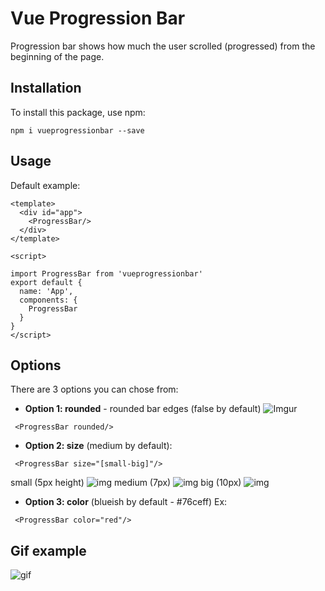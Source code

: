 # Vue Progression Bar

Progression bar shows how much the user scrolled (progressed) from the beginning of the page.

## Installation

To install this package, use npm:
```
npm i vueprogressionbar --save
```
## Usage

Default example:

```
<template>
  <div id="app">
    <ProgressBar/>
  </div>
</template>

<script>

import ProgressBar from 'vueprogressionbar'
export default {
  name: 'App',
  components: {
    ProgressBar
  }
}
</script>
```
## Options
There are 3 options you can chose from:
* **Option 1:  rounded** - rounded bar edges (false by default)  ![Imgur](https://imgur.com/QtBrtJ0.png)
```
 <ProgressBar rounded/>
```
* **Option 2: size** (medium by default):
```
 <ProgressBar size="[small-big]"/>
 ```
small (5px height) ![img](https://imgur.com/IP9ezNU.png) 
medium (7px) ![img](https://imgur.com/9kNqOqB.png)
big (10px) ![img](https://imgur.com/Fs9nfbU.png)


* **Option 3: color** (blueish by default - #76ceff)
Ex:
```
 <ProgressBar color="red"/>
 ```
## Gif example
 ![gif](https://media.giphy.com/media/QvetFy5WqoWuuZPQzY/giphy.gif)